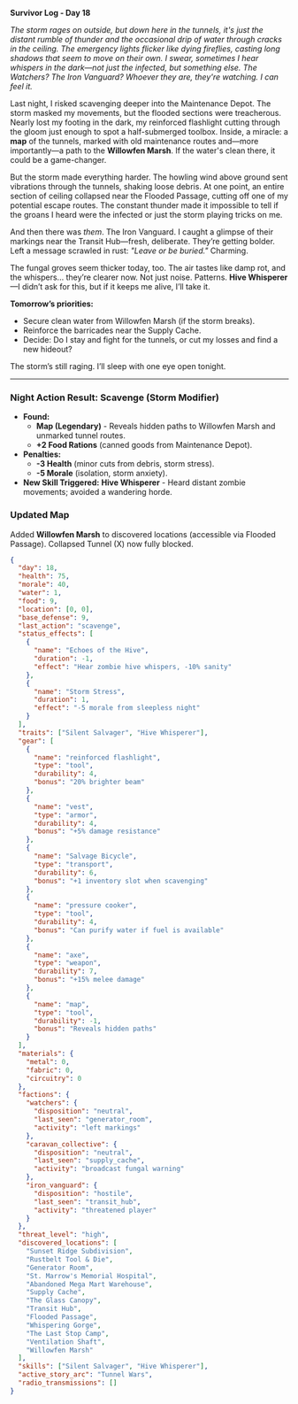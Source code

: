 **Survivor Log - Day 18**  

*The storm rages on outside, but down here in the tunnels, it's just the distant rumble of thunder and the occasional drip of water through cracks in the ceiling. The emergency lights flicker like dying fireflies, casting long shadows that seem to move on their own. I swear, sometimes I hear whispers in the dark—not just the infected, but something else. The Watchers? The Iron Vanguard? Whoever they are, they're watching. I can feel it.*  

Last night, I risked scavenging deeper into the Maintenance Depot. The storm masked my movements, but the flooded sections were treacherous. Nearly lost my footing in the dark, my reinforced flashlight cutting through the gloom just enough to spot a half-submerged toolbox. Inside, a miracle: a **map** of the tunnels, marked with old maintenance routes and—more importantly—a path to the **Willowfen Marsh**. If the water's clean there, it could be a game-changer.  

But the storm made everything harder. The howling wind above ground sent vibrations through the tunnels, shaking loose debris. At one point, an entire section of ceiling collapsed near the Flooded Passage, cutting off one of my potential escape routes. The constant thunder made it impossible to tell if the groans I heard were the infected or just the storm playing tricks on me.  

And then there was *them*. The Iron Vanguard. I caught a glimpse of their markings near the Transit Hub—fresh, deliberate. They’re getting bolder. Left a message scrawled in rust: *"Leave or be buried."* Charming.  

The fungal groves seem thicker today, too. The air tastes like damp rot, and the whispers... they’re clearer now. Not just noise. Patterns. **Hive Whisperer**—I didn’t ask for this, but if it keeps me alive, I’ll take it.  

**Tomorrow’s priorities:**  
- Secure clean water from Willowfen Marsh (if the storm breaks).  
- Reinforce the barricades near the Supply Cache.  
- Decide: Do I stay and fight for the tunnels, or cut my losses and find a new hideout?  

The storm’s still raging. I’ll sleep with one eye open tonight.  

---  

### **Night Action Result: Scavenge (Storm Modifier)**  
- **Found:**  
  - **Map (Legendary)** - Reveals hidden paths to Willowfen Marsh and unmarked tunnel routes.  
  - **+2 Food Rations** (canned goods from Maintenance Depot).  
- **Penalties:**  
  - **-3 Health** (minor cuts from debris, storm stress).  
  - **-5 Morale** (isolation, storm anxiety).  
- **New Skill Triggered:** **Hive Whisperer** - Heard distant zombie movements; avoided a wandering horde.  

### **Updated Map**  
Added **Willowfen Marsh** to discovered locations (accessible via Flooded Passage). Collapsed Tunnel (X) now fully blocked.  

```json
{
  "day": 18,
  "health": 75,
  "morale": 40,
  "water": 1,
  "food": 9,
  "location": [0, 0],
  "base_defense": 9,
  "last_action": "scavenge",
  "status_effects": [
    {
      "name": "Echoes of the Hive",
      "duration": -1,
      "effect": "Hear zombie hive whispers, -10% sanity"
    },
    {
      "name": "Storm Stress",
      "duration": 1,
      "effect": "-5 morale from sleepless night"
    }
  ],
  "traits": ["Silent Salvager", "Hive Whisperer"],
  "gear": [
    {
      "name": "reinforced flashlight",
      "type": "tool",
      "durability": 4,
      "bonus": "20% brighter beam"
    },
    {
      "name": "vest",
      "type": "armor",
      "durability": 4,
      "bonus": "+5% damage resistance"
    },
    {
      "name": "Salvage Bicycle",
      "type": "transport",
      "durability": 6,
      "bonus": "+1 inventory slot when scavenging"
    },
    {
      "name": "pressure cooker",
      "type": "tool",
      "durability": 4,
      "bonus": "Can purify water if fuel is available"
    },
    {
      "name": "axe",
      "type": "weapon",
      "durability": 7,
      "bonus": "+15% melee damage"
    },
    {
      "name": "map",
      "type": "tool",
      "durability": -1,
      "bonus": "Reveals hidden paths"
    }
  ],
  "materials": {
    "metal": 0,
    "fabric": 0,
    "circuitry": 0
  },
  "factions": {
    "watchers": {
      "disposition": "neutral",
      "last_seen": "generator_room",
      "activity": "left markings"
    },
    "caravan_collective": {
      "disposition": "neutral",
      "last_seen": "supply_cache",
      "activity": "broadcast fungal warning"
    },
    "iron_vanguard": {
      "disposition": "hostile",
      "last_seen": "transit_hub",
      "activity": "threatened player"
    }
  },
  "threat_level": "high",
  "discovered_locations": [
    "Sunset Ridge Subdivision",
    "Rustbelt Tool & Die",
    "Generator Room",
    "St. Marrow's Memorial Hospital",
    "Abandoned Mega Mart Warehouse",
    "Supply Cache",
    "The Glass Canopy",
    "Transit Hub",
    "Flooded Passage",
    "Whispering Gorge",
    "The Last Stop Camp",
    "Ventilation Shaft",
    "Willowfen Marsh"
  ],
  "skills": ["Silent Salvager", "Hive Whisperer"],
  "active_story_arc": "Tunnel Wars",
  "radio_transmissions": []
}
```